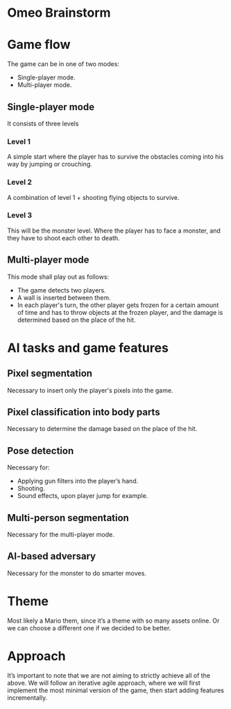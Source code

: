 # Omeo Brainstorm

# Game flow

The game can be in one of two modes:

- Single-player mode.
- Multi-player mode.

## Single-player mode

It consists of three levels

### Level 1

A simple start where the player has to survive the obstacles coming into his way by jumping or crouching.

### Level 2

A combination of level 1 + shooting flying objects to survive.

### Level 3

This will be the monster level. Where the player has to face a monster, and they have to shoot each other to death.

## Multi-player mode

This mode shall play out as follows:

- The game detects two players.
- A wall is inserted between them.
- In each player's turn, the other player gets frozen for a certain amount of time and has to throw objects at the frozen player, and the damage is determined based on the place of the hit.

# AI tasks and game features

## Pixel segmentation

Necessary to insert only the player's pixels into the game.

## Pixel classification into body parts

Necessary to determine the damage based on the place of the hit.

## Pose detection

Necessary for:

- Applying gun filters into the player’s hand.
- Shooting.
- Sound effects, upon player jump for example.

## Multi-person segmentation

Necessary for the multi-player mode.

## AI-based adversary

Necessary for the monster to do smarter moves.

# Theme

Most likely a Mario them, since it’s a theme with so many assets online. Or we can choose a different one if we decided to be better.

# Approach

It’s important to note that we are not aiming to strictly achieve all of the above. We will follow an iterative agile approach, where we will first implement the most minimal version of the game, then start adding features incrementally.
